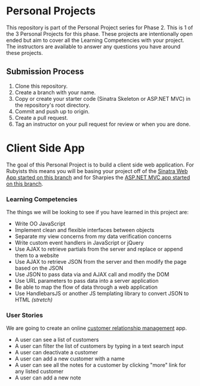 # Personal Projects

This repository is part of the Personal Project series for Phase 2. This is 1 of the 3 Personal Projects for this phase. These projects are intentionally open ended but aim to cover all the Learning Competencies with your project. The instructors are available to answer any questions you have around these projects.

## Submission Process

1. Clone this repository.
2. Create a branch with your name.
3. Copy or create your starter code (Sinatra Skeleton or ASP.NET MVC) in the repository's root directory.
4. Commit and push up to origin.
5. Create a pull request.
6. Tag an instructor on your pull request for review or when you are done.

# Client Side App

The goal of this Personal Project is to build a client side web application. For Rubyists this means you will be basing your project off of the [Sinatra Web App started on this branch](.) and for Sharpies the [ASP.NET MVC app started on this branch](.).

### Learning Competencies

The things we will be looking to see if you have learned in this project are:
  - Write OO JavaScript
  - Implement clean and flexible interfaces between objects
  - Separate my view concerns from my data verification concerns
  - Write custom event handlers in JavaScript or jQuery
  - Use AJAX to retrieve partials from the server and replace or append them to a website
  - Use AJAX to retrieve JSON from the server and then modify the page based on the JSON
  - Use JSON to pass data via and AJAX call and modify the DOM
  - Use URL parameters to pass data into a server application
  - Be able to map the flow of data through a web application
  - Use HandlebarsJS or another JS templating library to convert JSON to HTML *(stretch)*

### User Stories

We are going to create an online [customer relationship management](http://en.wikipedia.org/wiki/Customer_relationship_management) app.

- A user can see a list of customers
- A user can filter the list of customers by typing in a text search input
- A user can deactivate a customer
- A user can add a new customer with a name
- A user can see all the notes for a customer by clicking "more" link for any listed customer
- A user can add a new note
